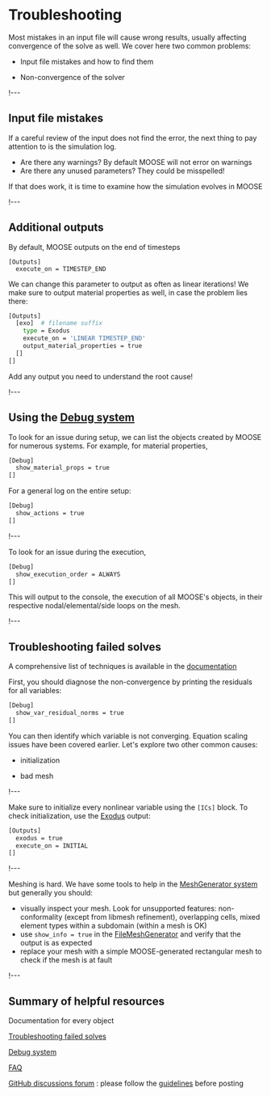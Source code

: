 # Troubleshooting

Most mistakes in an input file will cause wrong results,
usually affecting convergence of the solve as well. We cover here two common problems:

- Input file mistakes and how to find them

- Non-convergence of the solver

!---

## Input file mistakes

If a careful review of the input does not find the error,
the next thing to pay attention to is the simulation log.

- Are there any warnings? By default MOOSE will not error on warnings
- Are there any unused parameters? They could be misspelled!

If that does work, it is time to examine how the simulation evolves in MOOSE

!---

## Additional outputs

By default, MOOSE outputs on the end of timesteps

```
[Outputs]
  execute_on = TIMESTEP_END
```

We can change this parameter to output as often as linear iterations!
We make sure to output material properties as well, in case the problem lies there:

```bash
[Outputs]
  [exo]  # filename suffix
    type = Exodus
    execute_on = 'LINEAR TIMESTEP_END'
    output_material_properties = true
  []
[]
```

Add any output you need to understand the root cause!

!---

## Using the [Debug system](syntax/Debug/index.md)

To look for an issue during setup, we can list the objects created by MOOSE for numerous systems. For example, for material properties,

```bash
[Debug]
  show_material_props = true
[]
```

For a general log on the entire setup:

```bash
[Debug]
  show_actions = true
[]
```

!---

To look for an issue during the execution,

```bash
[Debug]
  show_execution_order = ALWAYS
[]
```

This will output to the console, the execution of all MOOSE's objects, in their respective nodal/elemental/side loops on the mesh.

!---

## Troubleshooting failed solves

A comprehensive list of techniques is available in the [documentation](application_usage/failed_solves.md)

First, you should diagnose the non-convergence by printing the residuals for all variables:

```bash
[Debug]
  show_var_residual_norms = true
[]
```

You can then identify which variable is not converging.
Equation scaling issues have been covered earlier. Let's explore two other common causes:

- initialization

- bad mesh

!---

Make sure to initialize every nonlinear variable using the `[ICs]` block.
To check initialization, use the [Exodus](Exodus.md) output:

```bash
[Outputs]
  exodus = true
  execute_on = INITIAL
[]
```

!---

Meshing is hard. We have some tools to help in the [MeshGenerator system](syntax/Mesh/index.md) but generally you should:

- visually inspect your mesh. Look for unsupported features: non-conformality (except from libmesh refinement), overlapping cells, mixed element types within a subdomain (within a mesh is OK)
- use `show_info = true` in the [FileMeshGenerator](FileMeshGenerator.md) and verify that the output is as expected
- replace your mesh with a simple MOOSE-generated rectangular mesh to check if the mesh is at fault

!---

## Summary of helpful resources

Documentation for every object

[Troubleshooting failed solves](application_usage/failed_solves.md)

[Debug system](syntax/Debug/index.md)

[FAQ](https://mooseframework.inl.gov/help/faq/index.html)

[GitHub discussions forum](https://github.com/idaholab/moose/discussions) : please follow the [guidelines](https://github.com/idaholab/moose/discussions/18270) before posting
